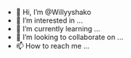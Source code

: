 - 👋 Hi, I’m @Willyyshako
- 👀 I’m interested in ...
- 🌱 I’m currently learning ...
- 💞️ I’m looking to collaborate on ...
- 📫 How to reach me ...

<!---
Willyyshako/Willyyshako is a ✨ special ✨ repository because its `README.md` (this file) appears on your GitHub profile.
You can click the Preview link to take a look at your changes.
--->
